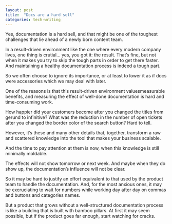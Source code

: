 ```yaml
---
layout: post
title:  "Docs are a hard sell"
categories: tech-writing
---
```


Yes, documentation is a hard sell, and that might be one of the toughest challenges that lie ahead of a newly born content team.

In a result-driven environment like the one where every modern company lives, one thing is crutial… yes, you got it: the result. That’s fine, but not when it makes you try to skip the tough parts in order to get there faster. And maintaining a healthy documentation process is indeed a tough part.

So we often choose to ignore its importance, or at least to lower it as if docs were accessories which we may deal with later.

One of the reasons is that this result-driven environment values ​​measurable benefits, and measuring the effect of well-done documentation is hard and time-consuming work.

How happier did your customers become after you changed the titles from gerund to infinitive? What was the reduction in the number of open tickets after you changed the border color of the search button? Hard to tell.

However, it’s these and many other details that, together, transform a raw and scattered knowledge into the tool that makes your business scalable.

And the time to pay attention at them is now, when this knowledge is still minimally moldable.

The effects will not show tomorrow or next week. And maybe when they do show up, the documentation’s influence will not be clear.

So it may be hard to justify an effort equivalent to that used by the product team to handle the documentation. And, for the most anxious ones, it may be excruciating to wait for numbers while working day after day on commas and buttons and categories names.

But a product that grows without a well-structured documentation process is like a building that is built with bamboo pillars. At first it may seem possible, but if the product goes far enough, start watching for cracks.